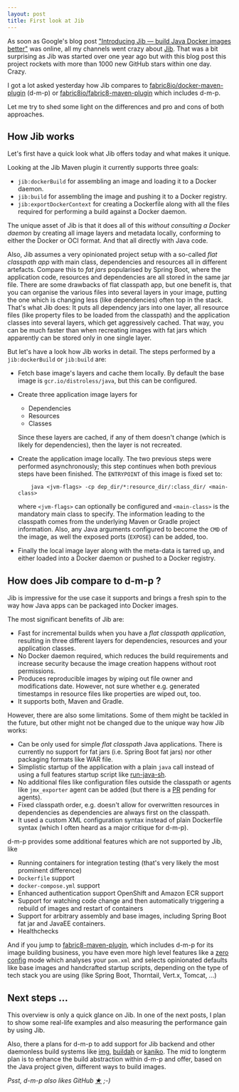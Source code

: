 ```yaml
---
layout: post
title: First look at Jib
---
```


As soon as Google's blog post ["Introducing Jib — build Java Docker images better"](https://cloudplatform.googleblog.com/2018/07/introducing-jib-build-java-docker-images-better.html) was online, all my channels went crazy about [Jib][jib].
That was a bit surprising as Jib was started over one year ago but with this blog post this project rockets with more than 1000 new GitHub stars within one day. Crazy.

I got a lot asked yesterday how Jib compares to [fabric8io/docker-maven-plugin][dmp] (d-m-p) or [fabric8io/fabric8-maven-plugin][fmp] which includes d-m-p.

Let me try to shed some light on the differences and pro and cons of both approaches.
<!-- more -->

## How Jib works

Let's first have a quick look what Jib offers today and what makes it unique.

Looking at the Jib Maven plugin it currently supports three goals:

* `jib:dockerBuild` for assembling an image and loading it to a Docker daemon.
* `jib:build` for assembling the image and pushing it to a Docker registry.
* `jib:exportDockerContext` for creating a Dockerfile along with all the files required for performing a build against a Docker daemon.

The unique asset of Jib is that it does all of this _without consulting a Docker daemon_ by creating all image layers and metadata locally, conforming to either the Docker or OCI format.
And that all directly with Java code.

Also, Jib assumes a very opinionated project setup with a so-called _flat classpath app_ with main class, dependencies and resources all in different artefacts.
Compare this to _fat jars_ popularised by Spring Boot, where the application code, resources and dependencies are all stored in the same jar file.
There are some drawbacks of flat classpath app, but one benefit is, that you can organise the various files into several layers in your image, putting the one which is changing less (like dependencies) often top in the stack.
That's what Jib does: It puts all dependency jars into one layer, all resource files (like property files to be loaded from the classpath) and the application classes into several layers, which get aggressively cached.
That way, you can be much faster than when recreating images with fat jars which apparently can be stored only in one single layer.

But let's have a look how Jib works in detail. The steps performed by a `jib:dockerBuild` or `jib:build` are:

* Fetch base image's layers and cache them locally. By default the base image is `gcr.io/distroless/java`, but this can be configured.
* Create three application image layers for

  - Dependencies
  - Resources
  - Classes

  Since these layers are cached, if any of them doesn't change (which is likely for dependencies), then the layer is not recreated.
* Create the application image locally. The two previous steps were performed asynchronously; this step continues when both previous steps have been finished. The `ENTRYPOINT` of this image is fixed set to:

          java <jvm-flags> -cp dep_dir/*:resource_dir/:class_dir/ <main-class>

  where `<jvm-flags>` can optionally be configured and `<main-class>` is the mandatory main class to specify. The information leading to the classpath comes from the underlying Maven or Gradle project information. Also, any Java arguments configured to become the `CMD` of the image, as well the exposed ports (`EXPOSE`) can be added, too.
* Finally the local image layer along with the meta-data is tarred up, and either loaded into a Docker daemon or pushed to a Docker registry.

## How does Jib compare to d-m-p ?

Jib is impressive for the use case it supports and brings a fresh spin to the way how Java apps can be packaged into Docker images.

The most significant benefits of Jib are:

* Fast for incremental builds when you have a _flat classpath application_, resulting in three different layers for dependencies, resources and your application classes.
* No Docker daemon required, which reduces the build requirements and increase security because the image creation happens without root permissions.
* Produces reproducible images by wiping out file owner and modifications date. However, not sure whether e.g. generated timestamps in resource files like properties are wiped out, too.
* It supports both, Maven and Gradle.

However, there are also some limitations. Some of them might be tackled in the future, but other might not be changed due to the unique way how Jib works:

* Can be only used for simple _flat classpath_ Java applications. There is currently no support for fat jars (i.e. Spring Boot fat jars) nor other packaging formats like WAR file.
* Simplistic startup of the application with a plain `java` call instead of using a full features startup script like [run-java-sh][run-java-sh].
* No additional files like configuration files outside the classpath or agents like `jmx_exporter` agent can be added (but there is a [PR][agent-pr] pending for agents).
* Fixed classpath order, e.g. doesn't allow for overwritten resources in dependencies as dependencies are always first on the classpath.
* It used a custom XML configuration syntax instead of plain Dockerfile syntax (which I often heard as a major critique for d-m-p).

d-m-p provides some additional features which are not supported by Jib, like

* Running containers for integration testing (that's very likely the most prominent difference)
* `Dockerfile` support
* `docker-compose.yml` support
* Enhanced authentication support OpenShift and Amazon ECR support
* Support for watching code change and then automatically triggering a rebuild of images and restart of containers
* Support for arbitrary assembly and base images, including Spring Boot fat jar and JavaEE containers.
* Healthchecks

And if you jump to [fabric8-maven-plugin][fmp], which includes d-m-p for its image building business, you have even more high level features like a [zero config][zero-config] mode which analyses your `pom.xml` and selects opinionated defaults like base images and handcrafted startup scripts, depending on the type of tech stack you are using (like Spring Boot, Thorntail, Vert.x, Tomcat, ...)

## Next steps ...

This overview is only a quick glance on Jib. In one of the next posts, I plan to show some real-life examples and also measuring the performance gain by using Jib.

Also, there a plans for d-m-p to add support for Jib backend and other daemonless build systems like [img][img], [buildah][buildah] or [kaniko][kaniko].
The mid to longterm plan is to enhance the build abstraction within d-m-p and offer, based on the Java project given, different ways to build images.

_Psst, d-m-p also likes GitHub [★](https://github.com/fabric8io/docker-maven-plugin/stargazers) ;-)_


[jib]: https://github.com/GoogleContainerTools/jib
[run-java-sh]: https://github.com/fabric8io-images/run-java-sh
[agent-pr]: https://github.com/GoogleContainerTools/jib/pull/455
[img]: https://github.com/genuinetools/img
[buildah]: https://github.com/projectatomic/buildah
[kaniko]: https://github.com/GoogleContainerTools/kaniko
[kubecon-building-docker-images]: https://www.youtube.com/watch?v=qhykcC94ukg
[dmp]: https://github.com/fabric8io/docker-maven-plugin
[fmp]: https://github.com/fabric8io/fabric8-maven-plugin
[zero-config]: https://maven.fabric8.io/#zero-config

